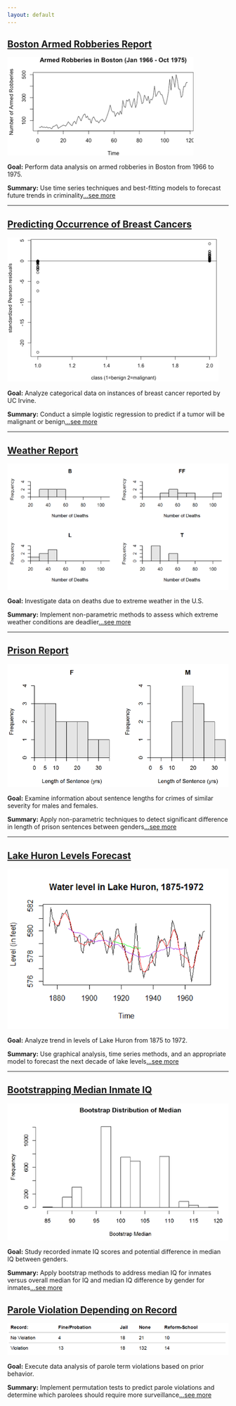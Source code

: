```yaml
---
layout: default
---
```

## [Boston Armed Robberies Report](./bostonarmedrobberies.html)

![Branching](/assets/img/BARP_1.png)

**Goal:** Perform data analysis on armed robberies in Boston from 1966 to 1975.

**Summary:** Use time series techniques and best-fitting models to forecast future trends in criminality[...see more](./bostonarmedrobberies.html)

* * *

## [Predicting Occurrence of Breast Cancers](./predictbreastcancers.html)

![Branching](/assets/img/POBC_5.png)

**Goal:** Analyze categorical data on instances of breast cancer reported by UC Irvine.

**Summary:** Conduct a simple logistic regression to predict if a tumor will be malignant or benign[...see more](./predictbreastcancers.html)

* * *

## [Weather Report](./weatherreport.html)

![Branching](/assets/img/WR_1.png)

**Goal:** Investigate data on deaths due to extreme weather in the U.S.

**Summary:** Implement non-parametric methods to assess which extreme weather conditions are deadlier[...see more](./weatherreport.html)

* * *

## [Prison Report](./prisonreport.html)

![Branching](/assets/img/PR_1.png)

**Goal:** Examine information about sentence lengths for crimes of similar severity for males and females.

**Summary:** Apply non-parametric techniques to detect significant difference in length of prison sentences between genders[...see more](./prisonreport.html)

* * *

## [Lake Huron Levels Forecast](./LakeHuron.html)

![Branching](/assets/img/LH_2.png)

**Goal:** Analyze trend in levels of Lake Huron from 1875 to 1972.

**Summary:** Use graphical analysis, time series methods, and an appropriate model to forecast the next decade of lake levels[...see more](./LakeHuron.html)

* * *

## [Bootstrapping Median Inmate IQ](./jailreport.html)

![Branching](/assets/img/BMII_5.png)

**Goal:** Study recorded inmate IQ scores and potential difference in median IQ between genders.

**Summary:** Apply bootstrap methods to address median IQ for inmates versus overall median for IQ and median IQ difference by gender for inmates[...see more](./jailreport.html)

## [Parole Violation Depending on Record](./parolereport.html)

![Branching](/assets/img/PV_1.png)

**Goal:** Execute data analysis of parole term violations based on prior behavior.

**Summary:** Implement permutation tests to predict parole violations and determine which parolees should require more surveillance[...see more](./parolereport.html)
